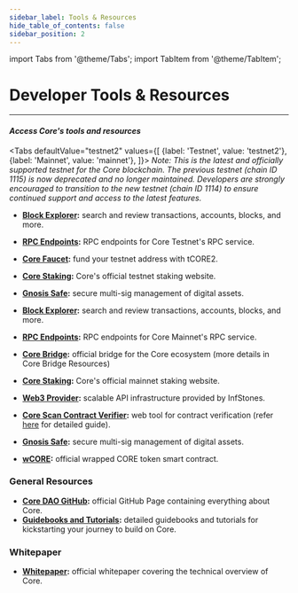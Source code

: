 ```yaml
---
sidebar_label: Tools & Resources
hide_table_of_contents: false
sidebar_position: 2
---
```


import Tabs from '@theme/Tabs';
import TabItem from '@theme/TabItem';


# Developer Tools & Resources
---

#### _Access Core's tools and resources_

<Tabs
  defaultValue="testnet2"
  values={[
    {label: 'Testnet', value: 'testnet2'},
    {label: 'Mainnet', value: 'mainnet'},
  ]}>
  <TabItem value="testnet2">
  _Note: This is the latest and officially supported testnet for the Core blockchain. The previous testnet (chain ID 1115) is now deprecated and no longer maintained. Developers are strongly encouraged to transition to the new testnet (chain ID 1114) to ensure continued support and access to the latest features._

  * **[Block Explorer](https://scan.test2.btcs.network/):** search and review transactions, accounts, blocks, and more.

  * **[RPC Endpoints](https://chainlist.org/chain/1114):** RPC endpoints for Core Testnet's RPC service.

  * **[Core Faucet](https://scan.test2.btcs.network/faucet):** fund your testnet address with tCORE2.

  * **[Core Staking](https://stake.test2.btcs.network/):** Core's official testnet staking website.

  * **[Gnosis Safe](https://safe.test2.btcs.network/welcome):** secure multi-sig management of digital assets.


  </TabItem>

  <TabItem value="mainnet">
    
  * **[Block Explorer](https://scan.coredao.org/):** search and review transactions, accounts, blocks, and more.

  * **[RPC Endpoints](https://chainlist.org/chain/1116):** RPC endpoints for Core Mainnet's RPC service.

  * **[Core Bridge](https://bridge.coredao.org/):** official bridge for the Core ecosystem (more details in Core Bridge Resources)

  * **[Core Staking](https://stake.coredao.org/):** Core's official mainnet staking website.

  * **[Web3 Provider](https://cloud.infstones.com/login):** scalable API infrastructure provided by InfStones.

  * **[Core Scan Contract Verifier](https://scan.coredao.org/verifyContract):** web tool for contract verification (refer [here](https://docs.coredao.org/docs/Dev-Guide/contract-verify#web-verification-via-core-scan) for detailed guide).

  * **[Gnosis Safe](https://safe.coredao.org/welcome):** secure multi-sig management of digital assets.

  * **[wCORE](https://scan.coredao.org/address/0x191e94fa59739e188dce837f7f6978d84727ad01):** official wrapped CORE token smart contract.
  </TabItem>
</Tabs>


### General Resources

* **[Core DAO GitHub](https://github.com/coredao-org):** official GitHub Page containing everything about Core.
* **[Guidebooks and Tutorials](https://github.com/coredao-org/dapp-tutorial):** detailed guidebooks and tutorials for kickstarting your journey to build on Core.

### Whitepaper
* **[Whitepaper](https://whitepaper.coredao.org/):** official whitepaper covering the technical overview of Core. 
